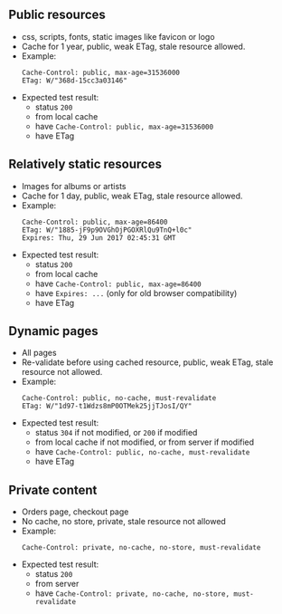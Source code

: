 ## Public resources
* css, scripts, fonts, static images like favicon or logo
* Cache for 1 year, public, weak ETag, stale resource allowed.
* Example:
    ```
    Cache-Control: public, max-age=31536000
    ETag: W/"368d-15cc3a03146"
    ```
* Expected test result: 
  * status `200`
  * from local cache
  * have `Cache-Control: public, max-age=31536000`
  * have ETag

## Relatively static resources
* Images for albums or artists
* Cache for 1 day, public, weak ETag, stale resource allowed.
* Example:
    ```
    Cache-Control: public, max-age=86400 
    ETag: W/"1885-jF9p9OVGhOjPGOXRlQu9TnQ+l0c"
    Expires: Thu, 29 Jun 2017 02:45:31 GMT
    ```
* Expected test result: 
  * status `200`
  * from local cache
  * have `Cache-Control: public, max-age=86400`
  * have `Expires: ...` (only for old browser compatibility)
  * have ETag

## Dynamic pages
* All pages
* Re-validate before using cached resource, public, weak ETag, stale resource not allowed.
* Example:
  ```
  Cache-Control: public, no-cache, must-revalidate
  ETag: W/"1d97-t1Wdzs8mP0OTMek25jjTJosI/QY"
  ```
* Expected test result: 
  * status `304` if not modified, or `200` if modified
  * from local cache if not modified, or from server if modified
  * have `Cache-Control: public, no-cache, must-revalidate`
  * have ETag

## Private content
* Orders page, checkout page
* No cache, no store, private, stale resource not allowed
* Example:
  ```
  Cache-Control: private, no-cache, no-store, must-revalidate
  ```
* Expected test result:
  * status `200`
  * from server
  * have `Cache-Control: private, no-cache, no-store, must-revalidate`
